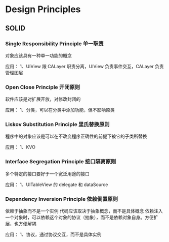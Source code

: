 #  Design Principles

## SOLID

### Single Responsibility Principle 单一职责 
对象应该具有一种单一功能的概念

应用：
1、UIView 跟 CALayer 职责分离，UIView 负责事件交互，CALayer 负责管理图层


### Open Close Principle 开闭原则 
软件应该是对扩展开放，对修改封闭的

应用：
1、分类，可以在分类中添加功能，但不影响原类


### Liskov Substitution Principle 里氏替换原则 
程序中的对象应该是可以在不改变程序正确性的前提下被它的子类所替换

应用：
1、KVO


### Interface Segregation Principle 接口隔离原则 
多个特定的接口要好于一个宽泛用途的接口

应用：
1、UITableView 的 delegate 和 dataSource


### Dependency Inversion Principle 依赖倒置原则 
依赖于抽象而不是一个实例
代码应该取决于抽象概念，而不是具体概念
依赖注入一个对象时，可以依赖这个对象的协议（抽象），而不是依赖对象自身。方便扩展，也方便解耦

应用：
1、协议，通过协议交互，而不是具体实例

